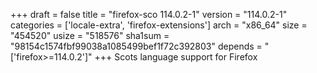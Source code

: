 +++
draft = false
title = "firefox-sco 114.0.2-1"
version = "114.0.2-1"
categories = ['locale-extra', 'firefox-extensions']
arch = "x86_64"
size = "454520"
usize = "518576"
sha1sum = "98154c1574fbf99038a1085499bef1f72c392803"
depends = "['firefox>=114.0.2']"
+++
Scots language support for Firefox